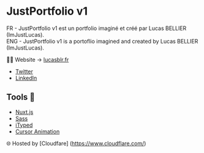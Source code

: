 # JustPortfolio v1

FR - JustPortfolio v1 est un portfolio imaginé et créé par Lucas BELLIER (ImJustLucas).<br>
ENG - JustPortfolio v1 is a portoflio imagined and created by Lucas BELLIER (ImJustLucas).

👨‍💻 Website -> [lucasblr.fr](lucasblr.fr)
- [Twitter](https://twitter.com/ImJustLucas_)
- [LinkedIn](https://www.linkedin.com/in/lucasbellier/)

## Tools 🔨

- [Nuxt.js](https://nuxtjs.org/)
- [Sass](https://sass-lang.com/)
- [iTyped](https://ityped.surge.sh/)
- [Cursor Animation](https://youtu.be/JonZXS4awuc)

🌐 Hosted by [Cloudfare] (https://www.cloudflare.com/)
